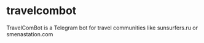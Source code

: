 # travelcombot
TravelComBot is a Telegram bot for travel communities like sunsurfers.ru or smenastation.com
